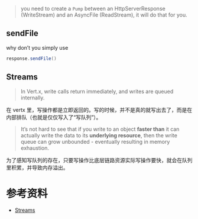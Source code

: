 

>you need to create a ``Pump`` between an HttpServerResponse (WriteStream) and an AsyncFile (ReadStream), it will do that for you.



## sendFile

why don’t you simply use

``` java
response.sendFile()
```

## Streams

>In Vert.x, write calls return immediately, and writes are queued internally.  

在 vertx 里，写操作都是立即返回的。写的时候，并不是真的就写出去了，而是在内部排队（也就是仅仅写入了“写队列”）。


>It’s not hard to see that if you write to an object **faster than** it can actually write the data to its **underlying resource**, then the write queue can grow unbounded - eventually resulting in memory exhaustion.

为了感知写队列的存在，只要写操作比底层链路资源实际写操作要快，就会在队列里积累，并导致内存溢出。








# 参考资料

- [Streams](http://vertx.io/docs/vertx-core/java/#streams)
